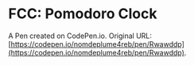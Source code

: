 # FCC: Pomodoro Clock

A Pen created on CodePen.io. Original URL: [https://codepen.io/nomdeplume4reb/pen/Rwawddp](https://codepen.io/nomdeplume4reb/pen/Rwawddp).


